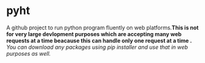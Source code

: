 # pyht
A github project to run python program fluently on web platforms.**This is not for very large devlopment purposes which are accepting many web requests at a time beacause this can handle only one request at a time .** *You can download any packages using pip installer and use that in web purposes as well.*
</br>

